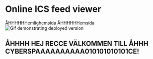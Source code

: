 # Online ICS feed viewer


[ÅHHHHHHemlighemsida](https://binar-reka.github.io/online-ics-feed-viewer/)
[ÅHHHHHHemsida](https:recce.utn.se)
![Gif demonstrating deployed version](./demo.gif)


## ÅHHHH HEJ RECCE VÄLKOMMEN TILL ÅHHH CYBERSPAAAAAAAAAA010101010101CE!
